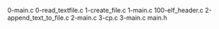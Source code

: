 0-main.c 0-read_textfile.c 1-create_file.c 1-main.c 100-elf_header.c 2-append_text_to_file.c 2-main.c 3-cp.c 3-main.c main.h
